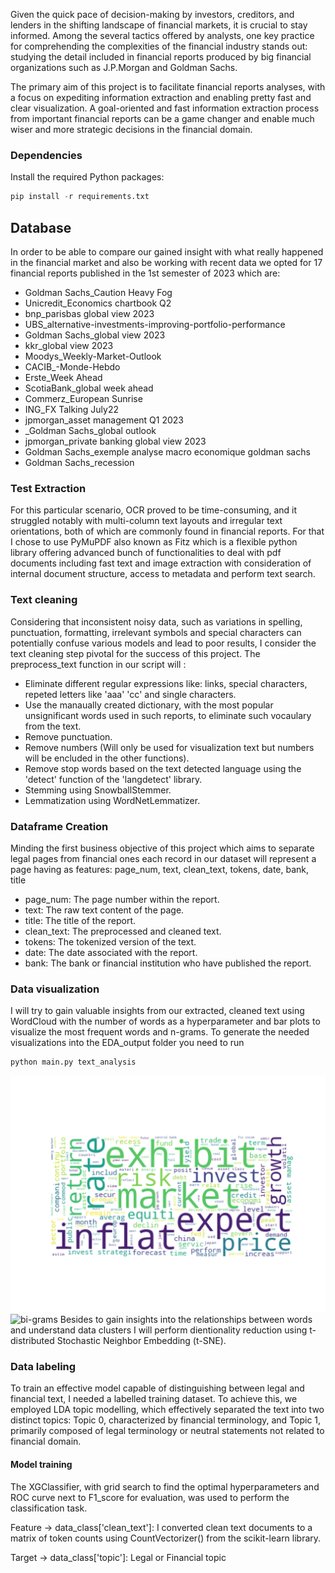 Given the quick pace of decision-making by investors, creditors, and lenders in the shifting landscape of financial markets, it is crucial to stay informed. Among the several tactics offered by analysts, one key practice for comprehending the complexities of the financial industry stands out: studying the detail included in financial reports produced by big financial organizations such as J.P.Morgan and Goldman Sachs.

The primary aim of this project is to facilitate financial reports analyses, with a focus on expediting information extraction and enabling pretty fast and clear visualization. A goal-oriented and fast information extraction process from important financial reports can be a game changer and enable much wiser and more strategic decisions in the financial domain.

### Dependencies
Install the required Python packages:
```python
pip install -r requirements.txt
```

## Database
In order to be able to compare our gained insight with what really happened in the financial market and also be working with recent data we opted for 17 financial reports published in the 1st semester of 2023 which are: 
- Goldman Sachs_Caution Heavy Fog
- Unicredit_Economics chartbook Q2
- bnp_parisbas global view 2023
- UBS_alternative-investments-improving-portfolio-performance
- Goldman Sachs_global view 2023
- kkr_global view 2023
- Moodys_Weekly-Market-Outlook
- CACIB_-Monde-Hebdo
- Erste_Week Ahead
- ScotiaBank_global week ahead
- Commerz_European Sunrise
- ING_FX Talking July22
- jpmorgan_asset management Q1 2023
- _Goldman Sachs_global outlook
- jpmorgan_private banking global view 2023
- Goldman Sachs_exemple analyse macro economique goldman sachs
- Goldman Sachs_recession
  
### Test Extraction
For this particular scenario, OCR proved to be time-consuming, and it struggled notably with multi-column text layouts and irregular text orientations, both of which are commonly found in financial reports. For that I chose to use PyMuPDF also known as Fitz which is a flexible python library offering advanced bunch of functionalities to deal with pdf documents including fast text and image extraction with consideration of internal document structure, access to metadata and perform text search.

### Text cleaning
Considering that inconsistent noisy data, such as variations in spelling, punctuation, formatting, irrelevant symbols and special characters can potentially confuse various models and lead to poor results, I consider the text cleaning step pivotal for the success of this project.
The preprocess_text function in our script will :
- Eliminate different regular expressions like: links, special characters, repeted letters like 'aaa' 'cc' and single characters.
- Use the manaually created dictionary, with the most popular unsignificant words used in such reports, to eliminate such vocaulary from the text.
- Remove punctuation.
- Remove numbers (Will only be used for visualization text but numbers will be encluded in the other functions).
- Remove stop words based on the text detected language using the 'detect' function of the 'langdetect' library.
- Stemming using SnowballStemmer.
- Lemmatization using WordNetLemmatizer.

### Dataframe Creation
Minding the first business objective of this project which aims to separate legal pages from financial ones each record in our dataset will represent a page having as features:  page_num, text, clean_text, tokens, 
date, bank, title
 * page_num: The page number within the report.
 * text: The raw text content of the page.
 * title: The title of the report.
 * clean_text: The preprocessed and cleaned text.
 * tokens: The tokenized version of the text.
 * date: The date associated with the report.
 * bank: The bank or financial institution who have published the report.
### Data visualization
I will try to gain valuable insights from our extracted, cleaned text using WordCloud with the number of words as a hyperparameter and bar plots to visualize the most frequent words and n-grams.
To generate the needed visualizations into the EDA_output folder you need to run
```bash 
python main.py text_analysis
```
![word_cloud](./EDA_output/word_cloud.png)
![bi-grams](./EDA_output/most_frequent_2gram.png)
Besides to gain insights into the relationships between words and understand data clusters I will perform dientionality reduction using t-distributed Stochastic Neighbor Embedding (t-SNE).

### Data labeling

To train an effective model capable of distinguishing between legal and financial text, I needed a labelled training dataset. To achieve this, we employed LDA topic modelling, which effectively separated the text into two 
distinct topics: Topic 0, characterized by financial terminology, and Topic 1, primarily composed of legal terminology or neutral statements not related to financial domain.

#### Model training
The XGClassifier, with grid search to find the optimal hyperparameters and ROC curve next to F1_score for evaluation, was used to perform the classification task.

Feature -> data_class['clean_text']: I converted clean text documents to a matrix of token counts using CountVectorizer() from the scikit-learn library.

Target -> data_class['topic']: Legal or Financial topic
